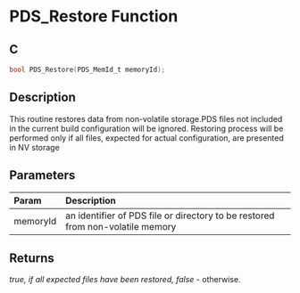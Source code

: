 # PDS_Restore Function

## C

```c
bool PDS_Restore(PDS_MemId_t memoryId);
```

## Description

 This routine restores data from non-volatile storage.PDS files not included in the current build configuration will be ignored.
 Restoring process will be performed only if all files, expected for actual
 configuration, are presented in NV storage

## Parameters

| Param | Description |
|:----- |:----------- |
| memoryId | an identifier of PDS file or directory to be restored  from non-volatile memory  

## Returns

*true, if all expected files have been restored, false* - otherwise.


